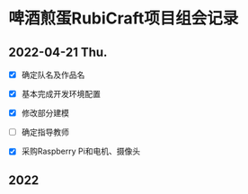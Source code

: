 # 啤酒煎蛋RubiCraft项目组会记录

## 2022-04-21 Thu.

- [x] 确定队名及作品名

- [x] 基本完成开发环境配置

- [x] 修改部分建模

- [ ] 确定指导教师

- [x] 采购Raspberry Pi和电机、摄像头

## 2022
